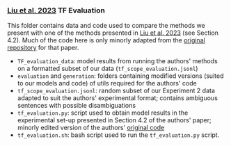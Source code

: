 ### [Liu et al. 2023](https://arxiv.org/abs/2304.14399) TF Evaluation

This folder contains data and code used to compare the methods we present with one of the methods presented in [Liu et al. 2023](https://arxiv.org/abs/2304.14399) (see Section 4.2).
Much of the code here is only minorly adapted from the [original repository](https://github.com/alisawuffles/ambient) for that paper. 

  * `TF_evaluation_data`: model results from running the authors' methods on a formatted subset of our data (`tf_scope_evaluation.jsonl`)
  * `evaluation` and `generation`: folders containing modified versions (suited to our models and code) of utils required for the authors' code
  * `tf_scope_evaluation.jsonl`: random subset of our Experiment 2 data adapted to suit the authors' experimental format; contains ambiguous sentences with possible disambiguations
  * `tf_evaluation.py`: script used to obtain model results in the experimental set-up presented in Section 4.2 of the authors' paper; minorly edited version of the authors' [original code](https://github.com/alisawuffles/ambient/blob/main/evaluation/TF_evaluation.py)
  * `tf_evaluation.sh`: bash script used to run the `tf_evaluation.py` script.
